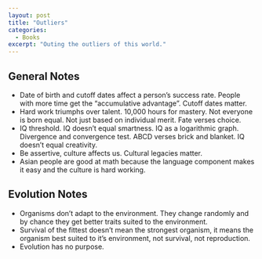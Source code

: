 ```yaml
---
layout: post
title: "Outliers"
categories:
  - Books
excerpt: "Outing the outliers of this world."
---
```


## General Notes

- Date of birth and cutoff dates affect a person’s success rate. People with more time get the “accumulative advantage”. Cutoff dates matter.
- Hard work triumphs over talent. 10,000 hours for mastery. Not everyone is born equal. Not just based on individual merit. Fate verses choice.
- IQ threshold. IQ doesn’t equal smartness. IQ as a logarithmic graph. Divergence and convergence test. ABCD verses brick and blanket. IQ doesn’t equal creativity.
- Be assertive, culture affects us. Cultural legacies matter.
- Asian people are good at math because the language component makes it easy and the culture is hard working.

## Evolution Notes

- Organisms don’t adapt to the environment. They change randomly and by chance they get better traits suited to the environment.
- Survival of the fittest doesn’t mean the strongest organism, it means the organism best suited to it’s environment, not survival, not reproduction.
- Evolution has no purpose.
